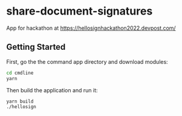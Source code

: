 # share-document-signatures

App for hackathon at https://hellosignhackathon2022.devpost.com/

## Getting Started

First, go the the command app directory and download modules:

```bash
cd cmdline
yarn
```

Then build the application and run it:

```
yarn build
./hellosign
```
